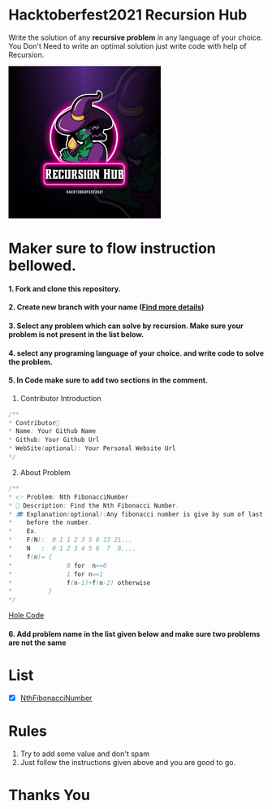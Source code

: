 # Hacktoberfest2021 Recursion Hub

Write the solution of any **recursive problem** in any language of your choice. You Don't Need to write an optimal solution just write code with help of Recursion. 

<img src="./static/Hacktoberfest2021.png" width=300 height=300 style="margin:0 auto;" alt="none">

# Maker sure to flow instruction bellowed.

#### 1. Fork and clone this repository.

#### 2. Create new branch with your name ([Find more details](https://github.com/firstcontributions/first-contributions))

#### 3. Select any problem which can solve by recursion. Make sure your problem is not present in the list below.

#### 4. select any programing language of your choice. and write code to solve the problem.
#### 5. In Code make sure to add two sections in the comment.
1. Contributor Introduction
```java
/**
* Contributor🎅
* Name: Your Github Name
* Github: Your Github Url 
* WebSite(optional): Your Personal Website Url
*/
```
2. About Problem 
```java
/**
* 👉 Problem: Nth FibonacciNumber
* 👑 Description: Find the Nth Fibonacci Number.
* 🎓 Explanation(optional):Any fibonacci number is give by sum of last two fibonacci number
*    before the number.
*    Ex. 
*    F(N):  0 1 1 2 3 5 8 13 21...
*    N   :  0 1 2 3 4 5 6  7  8....
*    f(n)= {
*               0 for  n==0
*               1 for n==1
*               f(n-1)+f(n-2) otherwise
*          }        
*/
```
[Hole Code](./Code/FibonacciNumber.java)

#### 6. Add problem name in the list given below and make sure two problems are not the same


# List 

- [x] [NthFibonacciNumber](./Code/FibonacciNumber.java)

# Rules

1. Try to add some value and don't spam
2. Just follow the instructions given above and you are good to go.


# Thanks You